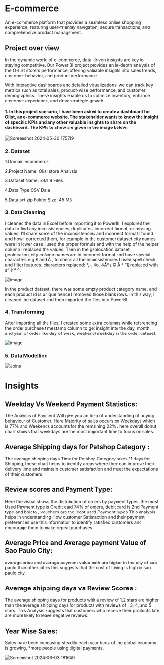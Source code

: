 # E-commerce
An e-commerce platform that provides a seamless online shopping experience, featuring user-friendly navigation, secure transactions, and comprehensive product management.
## Project over view
In the dynamic world of e-commerce, data-driven insights are key to staying competitive. Our Power BI project provides an in-depth analysis of the O-List store's performance, offering valuable insights into sales trends, customer behavior, and product performance.

With interactive dashboards and detailed visualizations, we can track key metrics such as total sales, product-wise performance, and customer demographics. These insights enable us to optimize inventory, enhance customer experience, and drive strategic growth.
#### 1. In this project scenario, I have been asked to create a dashboard for Olist, an e-commerce website. The stakeholder wants to know the insight of specific KPIs and any other valuable insights to share on the dashboard. The KPIs to show are given in the image below:

![Screenshot 2024-05-30 175719](https://github.com/Paila-Lalit/E-commerce/assets/160754393/2ac5fc9b-8fdc-4c1b-a7da-d52c56d6217e)

### 2. Dataset
1.Domain:ecommerce 

2.Project Name: Olist store Analysis

3.Dataset Name:Total 9 Files

4.Data Type:CSV Data

5.Data set zip Folder Size: 45 MB


### 3. Data Cleaning
I cleaned the data in Excel before importing it to PowerBI, I explored the data to find any inconsistencies, duplicates, incorrect format, or missing values. I’ll share some of the inconsistencies and incorrect format I found and how I corrected them, for example in the customer dataset city names were in lower case I used the proper formula and with the help of the helper column I replaced the values. Then in the geolocation dataset, geolocation_city column names are in incorrect format and have special characters e.g £ and Ã , to check all the inconsistencies I used spell check and filter features. characters replaced:
*,-, 4o. 4Âº ¡ © Â ³ “§ replaced with s” ¢ ª º.

![image](https://github.com/Paila-Lalit/E-commerce/assets/160754393/d0e6a982-765b-482c-aacc-f8ced1694fe1)

In the product dataset, there was some empty product category name, and each product id is unique hence I removed those blank rows. In this way, I cleaned the dataset and then imported the files into PowerBI.
### 4. Transforming
After importing all the files, I created some extra columns while referencing the order purchase timestamp column to get insight into the day, month, and year of order like day of week, weekend/weekday in the order dataset.

![image](https://github.com/Paila-Lalit/E-commerce/assets/160754393/0be0fdd6-91c0-4f86-a06d-3edd85462e86)

### 5. Data Modelling 
![Joins](https://github.com/Paila-Lalit/E-commerce/assets/160754393/1c586e9f-3d75-4dce-9077-333d45b05f3b)

# Insights

## Weekday Vs Weekend Payment Statistics:

The Analysis of Payment Will give you an Idea of understanding of buying behaviour of Customer. Here Majority of sales occurs on Weekdays which is 77% and Weekends accounts for the remaining 22% . here overall donut chart shows that weekdays are the most important time to focus on sales.

## Average Shipping days for Petshop Category :

The average shipping days Time for Petshop Category takes 11 days for Shipping, these chart helps to identify areas where they can improve their delivery time and maintain customer satisfaction and meet the expectations of their customers.

## Review scores and Payment Type:

Here the visual shows the distribution of orders by payment types. the most Used Payment type is Credit card 74% of orders, debit card is 2nd Payment type and boleto , vouchers are the least used Payment types This analysis helps in understanding How customer Satisfaction and their payment preferences use this information to identify satisfied customers and encourage them to make repeat purchases. 

## Average Price and Average payment Value of Sao Paulo City:

average price and average payment value both are higher in the city of sao paulo than other cities this suggests that the cost of Living is high in sao paulo city.

## Average shipping days vs Review Scores :

The average shipping days for products with a review of 1,2 stars are higher than the average shipping days for products with reviews of , 3, 4, and 5 stars.
This Analysis suggests that customers who receive their products late are more likely to leave negative reviews.

## Year Wise Sales:

Sales have been increasing steadily each year bcoz of the global economy is growing, *more people using digital payments, 

![Screenshot 2024-06-03 181649](https://github.com/Paila-Lalit/E-commerce/assets/160754393/595959f4-f761-46a0-a436-1c4dc30ffada)
